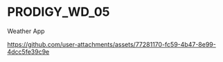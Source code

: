 # PRODIGY_WD_05
Weather App



https://github.com/user-attachments/assets/77281170-fc59-4b47-8e99-4dcc5fe39c9e

